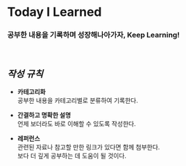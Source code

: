 # Today I Learned

### 공부한 내용을 기록하며 성장해나아가자, Keep Learning!

<br/>

## _작성 규칙_

- **카테고리화**
  <br/>
  공부한 내용을 카테고리별로 분류하여 기록한다.

- **간결하고 명확한 설명**
  <br/>
  언제 보더라도 바로 이해할 수 있도록 작성한다.

- **레퍼런스**
  <br/>
  관련된 자료나 참고할 만한 링크가 있다면 함께 첨부한다. <br/>보다 더 깊게 공부하는 데 도움이 될 것이다.
